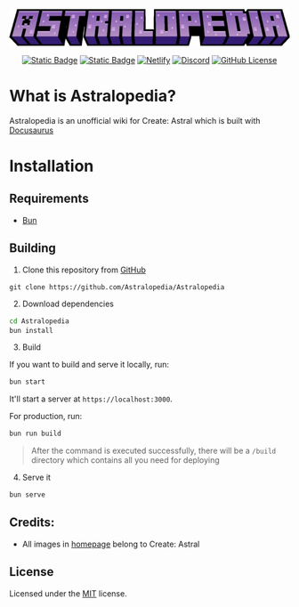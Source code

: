 <div align="center">
    <img src="./static/img/logo.webp" alt="logo" />
</div>

<p align="center">
    <a href="CONTRIBUTING.md#pull-requests"><img alt="Static Badge" src="https://img.shields.io/badge/PRs-welcome-brightgreen?style=for-the-badge&label=PRs&labelColor=c382f0&color=ffffff"></a>
    <a href="https://github.com/prettier/prettier"><img alt="Static Badge" src="https://img.shields.io/badge/-Prettier-c382f0?style=for-the-badge&label=Code%20style&labelColor=c382f0&color=ffffff"></a>
    <a href="https://app.netlify.com/sites/astralopedia/deploys"><img alt="Netlify" src="https://img.shields.io/netlify/2f0592f0-a097-40cd-90e8-029cf5ba1a6f?style=for-the-badge&logo=netlify&logoColor=ffffff&label=Netlify&labelColor=c382f0&color=ffffff"></a>
    <a href="https://discord.gg/mNeHyuZdqm"><img alt="Discord" src="https://img.shields.io/discord/813762487253860373?style=for-the-badge&logo=discord&logoColor=ffffff&label=Discord&labelColor=c382f0&color=ffffff"></a>
    <a href="LICENSE"><img alt="GitHub License" src="https://img.shields.io/github/license/Astralopedia/Astralopedia?style=for-the-badge&label=License&labelColor=c382f0&color=ffffff"></a>
</p>

# What is Astralopedia?

Astralopedia is an unofficial wiki for Create: Astral which is built with
[Docusaurus](https://docusaurus.io/)

# Installation

## Requirements

-   [Bun](https://bun.sh/)

## Building

1. Clone this repository from
   [GitHub](https://github.com/Astralopedia/Astralopedia)

```shell
git clone https://github.com/Astralopedia/Astralopedia
```

2. Download dependencies

```bash
cd Astralopedia
bun install
```

3. Build

If you want to build and serve it locally, run:

```bash
bun start
```

It'll start a server at `https://localhost:3000`.

For production, run:

```bash
bun run build
```

> After the command is executed successfully, there will be a `/build` directory
> which contains all you need for deploying

4. Serve it

```bash
bun serve
```

## Credits:

-   All images in [homepage](https://astral.toby7002.dev/) belong to Create:
    Astral

## License

Licensed under the [MIT](./LICENSE) license.
